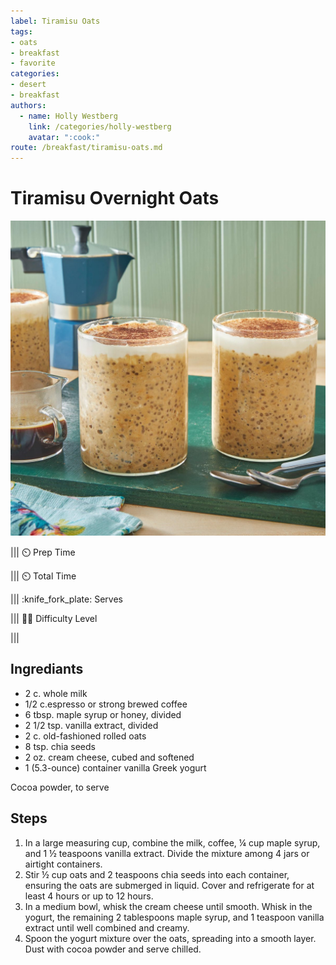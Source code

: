 ```yaml
---
label: Tiramisu Oats
tags:
- oats
- breakfast
- favorite
categories:
- desert
- breakfast 
authors:
  - name: Holly Westberg
    link: /categories/holly-westberg
    avatar: ":cook:"
route: /breakfast/tiramisu-oats.md
---
```



# Tiramisu Overnight Oats
![This recipe works wonderfully with espresso shots, strong brewed coffee, or even instant espresso powder combined with water](/static/banners/tiramisu-overnight.jpg)

||| :timer_clock: Prep Time
 
||| :timer_clock: Total Time

||| :knife_fork_plate: Serves

||| :cook: Difficulty Level

|||

## Ingrediants
- 2 c. whole milk
- 1/2 c.espresso or strong brewed coffee
- 6 tbsp. maple syrup or honey, divided
- 2 1/2 tsp. vanilla extract, divided
- 2 c. old-fashioned rolled oats
- 8 tsp. chia seeds
- 2 oz. cream cheese, cubed and softened
- 1 (5.3-ounce) container vanilla Greek yogurt

Cocoa powder, to serve

## Steps

1. In a large measuring cup, combine the milk, coffee, ¼ cup maple syrup, and 1 ½ teaspoons vanilla extract. Divide the mixture among 4 jars or airtight containers. 
2. Stir ½ cup oats and 2 teaspoons chia seeds into each container, ensuring the oats are submerged in liquid. Cover and refrigerate for at least 4 hours or up to 12 hours.
3. In a medium bowl, whisk the cream cheese until smooth. Whisk in the yogurt, the remaining 2 tablespoons maple syrup, and 1 teaspoon vanilla extract until well combined and creamy.
4. Spoon the yogurt mixture over the oats, spreading into a smooth layer. Dust with cocoa powder and serve chilled.
